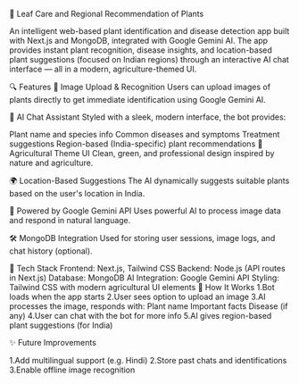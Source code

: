🌿 Leaf Care and Regional Recommendation of Plants

An intelligent web-based plant identification and disease detection app built with Next.js and MongoDB, integrated with Google Gemini AI. The app provides instant plant recognition, disease insights, and location-based plant suggestions (focused on Indian regions) through an interactive AI chat interface — all in a modern, agriculture-themed UI.

🔍 Features
📸 Image Upload & Recognition
Users can upload images of plants directly to get immediate identification using Google Gemini AI.

💬 AI Chat Assistant
Styled with a sleek, modern interface, the bot provides:

Plant name and species info
Common diseases and symptoms
Treatment suggestions
Region-based (India-specific) plant recommendations
🌱 Agricultural Theme UI
Clean, green, and professional design inspired by nature and agriculture.

🌍 Location-Based Suggestions
The AI dynamically suggests suitable plants based on the user's location in India.

🧠 Powered by Google Gemini API
Uses powerful AI to process image data and respond in natural language.

🛠️ MongoDB Integration
Used for storing user sessions, image logs, and chat history (optional).

🚀 Tech Stack
Frontend: Next.js, Tailwind CSS
Backend: Node.js (API routes in Next.js)
Database: MongoDB
AI Integration: Google Gemini API
Styling: Tailwind CSS with modern agricultural UI elements
📸 How It Works
1.Bot loads when the app starts
2.User sees option to upload an image
3.AI processes the image, responds with:
   Plant name
   Important facts
   Disease (if any)
 4.User can chat with the bot for more info
 5.AI gives region-based plant suggestions (for India)

 
✨ Future Improvements

 1.Add multilingual support (e.g. Hindi)
 2.Store past chats and identifications
 3.Enable offline image recognition
